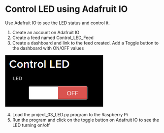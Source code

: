 # Control LED using Adafruit IO 

Use Adafruit IO to see the LED status and control it.

1. Create an account on Adafruit IO
2. Create a feed named Control_LED_Feed
3. Create a dashboard and link to the feed created. Add a Toggle button to the dashboard with ON/OFF values

![](adafruit_io_LED_dashboard.png)

4. Load the project_03_LED.py program to the Raspberry Pi
5. Run the program and click on the toggle button on Adafruit IO to see the LED turning on/off


